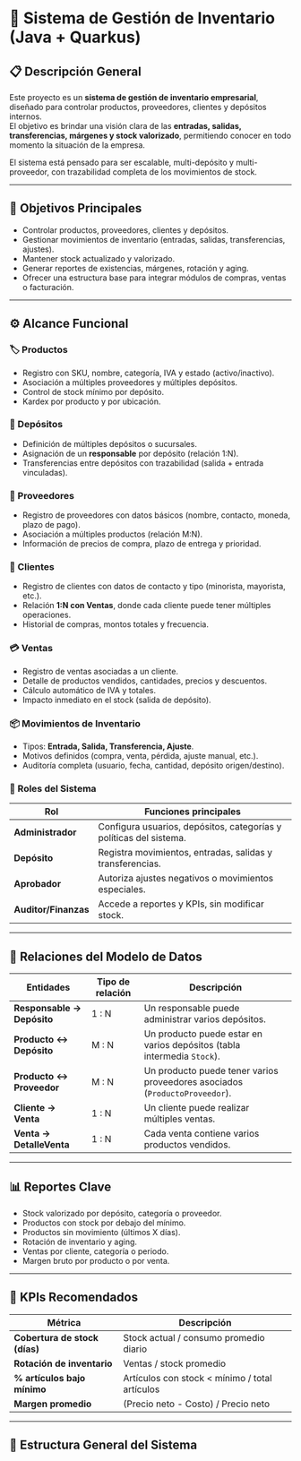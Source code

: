 # 🏢 Sistema de Gestión de Inventario (Java + Quarkus)

## 📋 Descripción General
Este proyecto es un **sistema de gestión de inventario empresarial**, diseñado para controlar productos, proveedores, clientes y depósitos internos.  
El objetivo es brindar una visión clara de las **entradas, salidas, transferencias, márgenes y stock valorizado**, permitiendo conocer en todo momento la situación de la empresa.

El sistema está pensado para ser escalable, multi-depósito y multi-proveedor, con trazabilidad completa de los movimientos de stock.

---

## 🧩 Objetivos Principales
- Controlar productos, proveedores, clientes y depósitos.
- Gestionar movimientos de inventario (entradas, salidas, transferencias, ajustes).
- Mantener stock actualizado y valorizado.
- Generar reportes de existencias, márgenes, rotación y aging.
- Ofrecer una estructura base para integrar módulos de compras, ventas o facturación.

---

## ⚙️ Alcance Funcional

### 🏷️ Productos
- Registro con SKU, nombre, categoría, IVA y estado (activo/inactivo).
- Asociación a múltiples proveedores y múltiples depósitos.
- Control de stock mínimo por depósito.
- Kardex por producto y por ubicación.

### 🏬 Depósitos
- Definición de múltiples depósitos o sucursales.
- Asignación de un **responsable** por depósito (relación 1:N).
- Transferencias entre depósitos con trazabilidad (salida + entrada vinculadas).

### 🚚 Proveedores
- Registro de proveedores con datos básicos (nombre, contacto, moneda, plazo de pago).
- Asociación a múltiples productos (relación M:N).
- Información de precios de compra, plazo de entrega y prioridad.

### 👥 Clientes
- Registro de clientes con datos de contacto y tipo (minorista, mayorista, etc.).
- Relación **1:N con Ventas**, donde cada cliente puede tener múltiples operaciones.
- Historial de compras, montos totales y frecuencia.

### 💳 Ventas
- Registro de ventas asociadas a un cliente.
- Detalle de productos vendidos, cantidades, precios y descuentos.
- Cálculo automático de IVA y totales.
- Impacto inmediato en el stock (salida de depósito).

### 📦 Movimientos de Inventario
- Tipos: **Entrada, Salida, Transferencia, Ajuste**.
- Motivos definidos (compra, venta, pérdida, ajuste manual, etc.).
- Auditoría completa (usuario, fecha, cantidad, depósito origen/destino).

### 🔐 Roles del Sistema
| Rol | Funciones principales |
|------|------------------------|
| **Administrador** | Configura usuarios, depósitos, categorías y políticas del sistema. |
| **Depósito** | Registra movimientos, entradas, salidas y transferencias. |
| **Aprobador** | Autoriza ajustes negativos o movimientos especiales. |
| **Auditor/Finanzas** | Accede a reportes y KPIs, sin modificar stock. |

---

## 🧮 Relaciones del Modelo de Datos

| Entidades | Tipo de relación | Descripción |
|------------|------------------|--------------|
| **Responsable → Depósito** | 1 : N | Un responsable puede administrar varios depósitos. |
| **Producto ↔ Depósito** | M : N | Un producto puede estar en varios depósitos (tabla intermedia `Stock`). |
| **Producto ↔ Proveedor** | M : N | Un producto puede tener varios proveedores asociados (`ProductoProveedor`). |
| **Cliente → Venta** | 1 : N | Un cliente puede realizar múltiples ventas. |
| **Venta → DetalleVenta** | 1 : N | Cada venta contiene varios productos vendidos. |

---

## 📊 Reportes Clave
- Stock valorizado por depósito, categoría o proveedor.
- Productos con stock por debajo del mínimo.
- Productos sin movimiento (últimos X días).
- Rotación de inventario y aging.
- Ventas por cliente, categoría o periodo.
- Margen bruto por producto o por venta.

---

## 🧠 KPIs Recomendados
| Métrica | Descripción |
|----------|--------------|
| **Cobertura de stock (días)** | Stock actual / consumo promedio diario |
| **Rotación de inventario** | Ventas / stock promedio |
| **% artículos bajo mínimo** | Artículos con stock < mínimo / total artículos |
| **Margen promedio** | (Precio neto - Costo) / Precio neto |

---

## 🧱 Estructura General del Sistema

